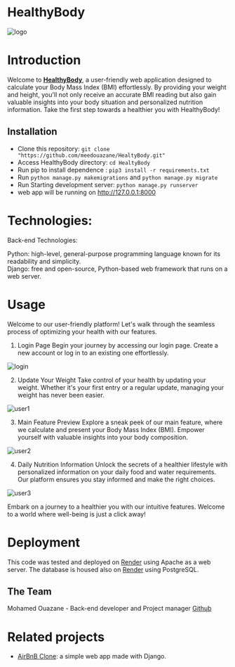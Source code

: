 # HealthyBody
![logo](https://i.ibb.co/4mYJ4q7/1708985836942.jpg)


# Introduction
Welcome to [**HealthyBody**](https://landingpage-696v.onrender.com), a user-friendly web application designed to calculate your Body Mass Index (BMI) effortlessly. By providing your weight and height, you'll not only receive an accurate BMI reading but also gain valuable insights into your body situation and personalized nutrition information. Take the first step towards a healthier you with HealthyBody!

## Installation
* Clone this repository: `git clone "https://github.com/meedouazane/HealtyBody.git"`
* Access HealthyBody directory: `cd HealtyBody`
* Run pip to install dependence : `pip3 install -r requirements.txt`
* Run `python manage.py makemigrations` and `python manage.py migrate`
* Run Starting development server: `python manage.py runserver`
* web app will be running on http://127.0.0.1:8000

# Technologies:
Back-end Technologies:

Python:  high-level, general-purpose programming language known for its readability and simplicity.  
Django: free and open-source, Python-based web framework that runs on a web server.

# Usage
Welcome to our user-friendly platform! Let's walk through the seamless process of optimizing your health with our features.

1. Login Page
Begin your journey by accessing our login page. Create a new account or log in to an existing one effortlessly.

![login](https://i.ibb.co/k97ShB2/login.jpg)

2. Update Your Weight
Take control of your health by updating your weight. Whether it's your first entry or a regular update, managing your weight has never been easier.

![user1](https://i.ibb.co/C5nFnyK/user1.jpg)

3. Main Feature Preview
Explore a sneak peek of our main feature, where we calculate and present your Body Mass Index (BMI). Empower yourself with valuable insights into your body composition.

![user2](https://i.ibb.co/xsWWd3m/user2.jpg)

4. Daily Nutrition Information
Unlock the secrets of a healthier lifestyle with personalized information on your daily food and water requirements. Our platform ensures you stay informed and make the right choices.

![user3](https://i.ibb.co/S6QxYPH/user3.jpg)

Embark on a journey to a healthier you with our intuitive features. Welcome to a world where well-being is just a click away!

# Deployment
This code was tested and deployed on [Render](https://dashboard.render.com/) using Apache as a web server. The database is housed also on [Render](https://dashboard.render.com/) using PostgreSQL.
## The Team
Mohamed Ouazane - Back-end developer and Project manager [Github](https://github.com/meedouazane)  
# Related projects

* [AirBnB Clone](https://github.com/meedouazane/AirBnB_clone_v4): a simple web app made with Django.